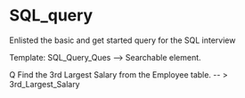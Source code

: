 # SQL_query
Enlisted the basic and get started query for the SQL interview

Template:  SQL_Query_Ques   -->  Searchable element.

 Q Find the 3rd Largest Salary from the Employee table.  -- > 3rd_Largest_Salary
